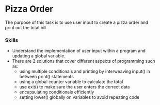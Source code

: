 # Pizza Order
The purpose of this task is to use user input to create a pizza order and print out the total bill.

### Skills
- Understand the implementation of user input within a program and updating a global variable.
- There are 2 solutions that cover different aspects of programming such as:
  - using multiple conditionals and printing by interweaving input() in between print() statements
  - using a global counter variable to calculate the total
  - use exit() to make sure the user enters the correct data
  - encapsulating conditionals efficiently
  - setting lower() globally on variables to avoid repeating code
